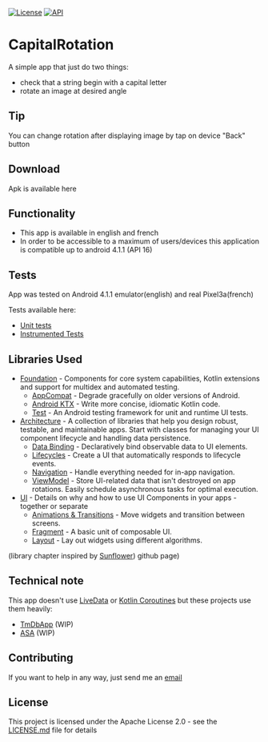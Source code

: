 [![License](https://img.shields.io/badge/License-Apache%202.0-blue.svg)](https://opensource.org/licenses/Apache-2.0)
[![API](https://img.shields.io/badge/API-16%2B-brightgreen.svg?style=flat)](https://android-arsenal.com/api?level=16)

# CapitalRotation
A simple app that just do two things:
- check that a string begin with a capital letter
- rotate an image at desired angle

## Tip
You can change rotation after displaying image by tap on device "Back" button


## Download
Apk is available here

## Functionality
* This app is available in english and french
* In order to be accessible to a maximum of users/devices this application is compatible up to android 4.1.1 (API 16)

## Tests
App was tested on Android 4.1.1 emulator(english) and real Pixel3a(french)

Tests available here:
* [Unit tests](/app/src/test/java/eu/pbenayoun/capitalrotation/HomeUtilsTest.kt)
* [Instrumented Tests](/app/src/androidTest/java/eu/pbenayoun/capitalrotation/MainActivityTest.kt)

Libraries Used
--------------
* [Foundation][0] - Components for core system capabilities, Kotlin extensions and support for
  multidex and automated testing.
  * [AppCompat][1] - Degrade gracefully on older versions of Android.
  * [Android KTX][2] - Write more concise, idiomatic Kotlin code.
  * [Test][4] - An Android testing framework for unit and runtime UI tests.
* [Architecture][10] - A collection of libraries that help you design robust, testable, and
  maintainable apps. Start with classes for managing your UI component lifecycle and handling data
  persistence.
  * [Data Binding][11] - Declaratively bind observable data to UI elements.
  * [Lifecycles][12] - Create a UI that automatically responds to lifecycle events.
  * [Navigation][14] - Handle everything needed for in-app navigation.
  * [ViewModel][17] - Store UI-related data that isn't destroyed on app rotations. Easily schedule
     asynchronous tasks for optimal execution.
* [UI][30] - Details on why and how to use UI Components in your apps - together or separate
  * [Animations & Transitions][31] - Move widgets and transition between screens.
  * [Fragment][34] - A basic unit of composable UI.
  * [Layout][35] - Lay out widgets using different algorithms.
 
[0]: https://developer.android.com/jetpack/components
[1]: https://developer.android.com/topic/libraries/support-library/packages#v7-appcompat
[2]: https://developer.android.com/kotlin/ktx
[4]: https://developer.android.com/training/testing/
[10]: https://developer.android.com/jetpack/arch/
[11]: https://developer.android.com/topic/libraries/data-binding/
[12]: https://developer.android.com/topic/libraries/architecture/lifecycle
[14]: https://developer.android.com/topic/libraries/architecture/navigation/
[17]: https://developer.android.com/topic/libraries/architecture/viewmodel
[30]: https://developer.android.com/guide/topics/ui
[31]: https://developer.android.com/training/animation/
[34]: https://developer.android.com/guide/components/fragments
[35]: https://developer.android.com/guide/topics/ui/declaring-layout

(library chapter inspired by [Sunflower](https://github.com/android/sunflower)) github page)

## Technical note
This app doesn't use [LiveData](https://developer.android.com/topic/libraries/architecture/livedata) or [Kotlin Coroutines](https://kotlinlang.org/docs/reference/coroutines-overview.html) but these projects use them heavily:
* [TmDbApp](https://github.com/BenayounP/ThatTMDBApp) (WIP) 
* [ASA](https://github.com/BenayounP/BASA) (WIP) 


## Contributing
If you want to help in any way, just send me an [email](mailto:pierre<àcabnum.fr)

## License
This project is licensed under the Apache License 2.0 - see the [LICENSE.md](LICENSE.md) file for details
